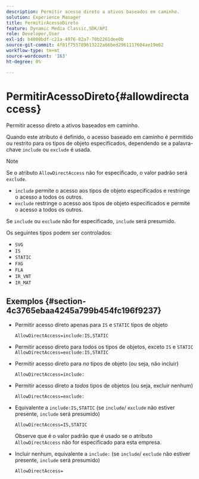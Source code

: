 ```yaml
---
description: Permitir acesso direto a ativos baseados em caminho.
solution: Experience Manager
title: PermitirAcessoDireto
feature: Dynamic Media Classic,SDK/API
role: Developer,User
exl-id: b4000bdf-c21a-4976-82a7-70b2261dee0b
source-git-commit: 4f81f755789613222a66bed2961117604ae19e62
workflow-type: tm+mt
source-wordcount: '163'
ht-degree: 0%

---
```


# PermitirAcessoDireto{#allowdirectaccess}

Permitir acesso direto a ativos baseados em caminho.

Quando este atributo é definido, o acesso baseado em caminho é permitido ou restrito para os tipos de objeto especificados, dependendo se a palavra-chave `include` ou `exclude` é usada.

>[!NOTE]
>
>Se o atributo `AllowDirectAccess` não for especificado, o valor padrão será `exclude`.

* `include` permite o acesso aos tipos de objeto especificados e restringe o acesso a todos os outros.
* `exclude` restringe o acesso aos tipos de objeto especificados e permite o acesso a todos os outros.

Se `include` ou `exclude` não for especificado, `include` será presumido.

Os seguintes tipos podem ser controlados:

* `SVG`
* `IS`
* `STATIC`
* `FXG`
* `FLA`
* `IR_VNT`
* `IR_MAT`

## Exemplos {#section-4c3765ebaa4245a799b454fc196f9237}

* Permitir acesso direto apenas para `IS` e `STATIC` tipos de objeto

  `AllowDirectAccess=include:IS,STATIC`

* Permitir acesso direto para todos os tipos de objetos, exceto `IS` e `STATIC` `AllowDirectAccess=exclude:IS,STATIC`

* Permitir acesso direto para *no* tipos de objeto (ou seja, não incluir)

  `AllowDirectAccess=include:`

* Permitir acesso direto a *todos* tipos de objetos (ou seja, excluir nenhum)

  `AllowDirectAccess=exclude:`

* Equivalente a `include:IS,STATIC` (se `include`/ `exclude` não estiver presente, `include` será presumido)

  `AllowDirectAccess=IS,STATIC`

  Observe que é o valor padrão que é usado se o atributo `AllowDirectAccess` não for especificado para esta empresa.

* Incluir nenhum, equivalente a `include:` (se `include`/ `exclude` não estiver presente, `include` será presumido)

  `AllowDirectAccess=`

